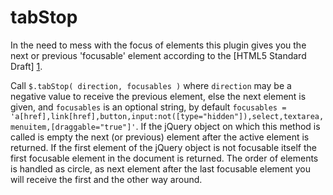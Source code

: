 tabStop
=======

In the need to mess with the focus of elements this plugin gives you the next or previous 'focusable' element according to the [HTML5 Standard Draft] [1].

Call `$.tabStop( direction, focusables )` where `direction` may be a negative value to receive the previous element, else the next element is given, and `focusables` is an optional string, by default `focusables = 'a[href],link[href],button,input:not([type="hidden"]),select,textarea,menuitem,[draggable="true"]'`.
If the jQuery object on which this method is called is empty the next (or previous) element after the active element is returned.
If the first element of the jQuery object is not focusable itself the first focusable element in the document is returned.
The order of elements is handled as circle, as next element after the last focusable element you will receive the first and the other way around.

[1]: http://www.w3.org/html/wg/drafts/html/master/editing.html#focus "HTML5 Standard Draft"
